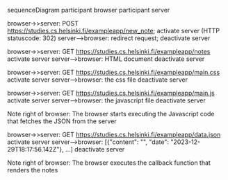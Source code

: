 
sequenceDiagram
  participant browser
  participant server
  
  browser->>server: POST https://studies.cs.helsinki.fi/exampleapp/new_note;
  activate server (HTTP statuscode: 302)
  server-->browser: redirect request;
  deactivate server
  
  browser->>server: GET https://studies.cs.helsinki.fi/exampleapp/notes
  activate server
  server-->browser: HTML document
  deactivate server
  
  browser->>server: GET https://studies.cs.helsinki.fi/exampleapp/main.css
  activate server
  server-->browser: the css file
  deactivate server
  
  browser->>server: GET https://studies.cs.helsinki.fi/exampleapp/main.js
  activate server
  server-->browser: the javascript file
  deactivate server
  
  Note right of browser: The browser starts executing the Javascript code that fetches the JSON from the server
  
  browser->>server: GET https://studies.cs.helsinki.fi/exampleapp/data.json
  activate server
  server-->browser: [{"content": "", "date": "2023-12-29T18:17:56.142Z"}, ...]
  deactivate server
  
  Note right of browser: The browser executes the callback function that renders the notes


